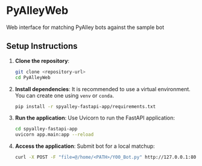 # PyAlleyWeb
Web interface for matching PyAlley bots against the sample bot

## Setup Instructions

1. **Clone the repository**:
   ```bash
   git clone <repository-url>
   cd PyAlleyWeb
   ```

2. **Install dependencies**:
   It is recommended to use a virtual environment. You can create one using `venv` or `conda`.

   ```bash
   pip install -r spyalley-fastapi-app/requirements.txt
   ```

3. **Run the application**:
   Use Uvicorn to run the FastAPI application:
   ```bash
   cd spyalley-fastapi-app
   uvicorn app.main:app --reload
   ```

4. **Access the application**:
   Submit bot for a local matchup:  
   ```bash
   curl -X POST -F "file=@/home/<PATH>/Y00_Bot.py" http://127.0.0.1:8000/upload/
   ```
